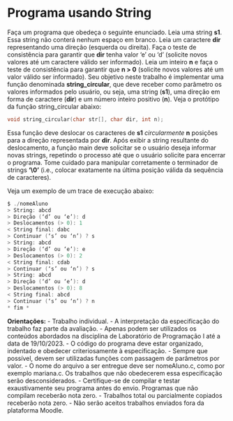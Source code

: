 # Programa usando String

Faça um programa que obedeça o seguinte enunciado. Leia uma string **s1**. Essa string não conterá
nenhum espaço em branco.
Leia um caractere **dir** representando uma direção (esquerda ou direita). Faça o teste de consistência
para garantir que **dir** tenha valor ‘e’ ou ‘d’ (solicite novos valores até um caractere válido ser
informado).
Leia um inteiro **n** e faça o teste de consistência para garantir que **n > 0** (solicite novos valores até um
valor válido ser informado).
Seu objetivo neste trabalho é implementar uma função denominada **string_circular**, que deve receber
como parâmetro os valores informados pelo usuário, ou seja, uma string (**s1**), uma direção em forma
de caractere (**dir**) e um número inteiro positivo (**n**). Veja o protótipo da função string_circular abaixo:
~~~c 
void string_circular(char str[], char dir, int n); 
~~~
Essa função deve deslocar os caracteres de **s1** *circularmente* **n** posições para a direção representada
por **dir**. Após exibir a string resultante do deslocamento, a função main deve solicitar se o usuário
deseja informar novas strings, repetindo o processo até que o usuário solicite para encerrar o
programa. Tome cuidado para manipular corretamente o terminador de strings **‘\0’** (i.e., colocar
exatamente na última posição válida da sequência de caracteres).

Veja um exemplo de um trace de execução abaixo:

~~~c 
$ ./nomeAluno
> String: abcd
> Direção (‘d’ ou ‘e’): d
> Deslocamentos (> 0): 1
< String final: dabc
> Continuar (‘s’ ou ‘n’) ? s
> String: abcd
> Direção (‘d’ ou ‘e’): e
> Deslocamentos (> 0): 2
< String final: cdab
> Continuar (‘s’ ou ‘n’) ? s
> String: abcd
> Direção (‘d’ ou ‘e’): d
> Deslocamentos (> 0): 8
< String final: abcd
> Continuar (‘s’ ou ‘n’) ? n
* fim *
~~~

**Orientações:**
    - Trabalho individual.
    - A interpretação da especificação do trabalho faz parte da avaliação.
    - Apenas podem ser utilizados os conteúdos abordados na disciplina de Laboratório de Programação I até a data de 19/10/2023.
    - O código do programa deve estar organizado, indentado e obedecer criteriosamente à especificação.
    - Sempre que possível, devem ser utilizadas funções com passagem de parâmetros por valor.
    - O nome do arquivo a ser entregue deve ser nomeAluno.c, como por exemplo mariana.c. Os trabalhos que não obedecerem essa especificação serão desconsiderados.
    - Certifique-se de compilar e testar exaustivamente seu programa antes do envio. Programas que não compilam receberão nota zero.
    - Trabalhos total ou parcialmente copiados receberão nota zero.
    - Não serão aceitos trabalhos enviados fora da plataforma Moodle.
